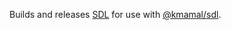 Builds and releases [SDL](https://www.libsdl.org/) for use with [@kmamal/sdl](https://github.com/kmamal/node-sdl).
